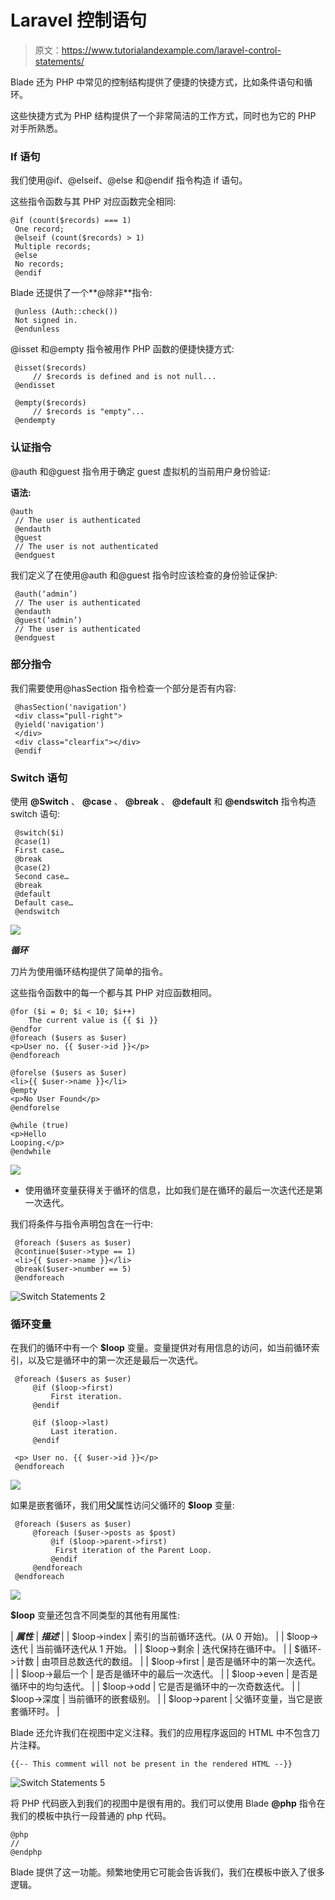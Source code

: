 # Laravel 控制语句

> 原文：<https://www.tutorialandexample.com/laravel-control-statements/>

Blade 还为 PHP 中常见的控制结构提供了便捷的快捷方式，比如条件语句和循环。

这些快捷方式为 PHP 结构提供了一个非常简洁的工作方式，同时也为它的 PHP 对手所熟悉。

### If 语句

我们使用@if、@elseif、@else 和@endif 指令构造 if 语句。

这些指令函数与其 PHP 对应函数完全相同:

```
@if (count($records) === 1)
 One record;
 @elseif (count($records) > 1)
 Multiple records;
 @else
 No records;
 @endif 
```

Blade 还提供了一个**@除非**指令:

```
 @unless (Auth::check())
 Not signed in.
 @endunless 
```

@isset 和@empty 指令被用作 PHP 函数的便捷快捷方式:

```
 @isset($records)
     // $records is defined and is not null...
 @endisset

 @empty($records)
     // $records is "empty"...
 @endempty 
```

### 认证指令

@auth 和@guest 指令用于确定 guest 虚拟机的当前用户身份验证:

**语法:**

```
@auth 
 // The user is authenticated
 @endauth
 @guest
 // The user is not authenticated
 @endguest 
```

我们定义了在使用@auth 和@guest 指令时应该检查的身份验证保护:

```
 @auth(‘admin’)
 // The user is authenticated
 @endauth
 @guest(‘admin’)
 // The user is authenticated
 @endguest 
```

### 部分指令

我们需要使用@hasSection 指令检查一个部分是否有内容:

```
 @hasSection('navigation')
 <div class="pull-right">
 @yield('navigation')
 </div>
 <div class="clearfix"></div>
 @endif 
```

### Switch 语句

使用 **@Switch** 、 **@case** 、 **@break** 、 **@default** 和 **@endswitch** 指令构造 switch 语句:

```
 @switch($i)
 @case(1)
 First case…
 @break
 @case(2)
 Second case…
 @break
 @default
 Default case…
 @endswitch 
```

![](img/d76ce6a9816aec10f6a88c860e9d337e.png)

***循环***

刀片为使用循环结构提供了简单的指令。

这些指令函数中的每一个都与其 PHP 对应函数相同。

```
@for ($i = 0; $i < 10; $i++)
    The current value is {{ $i }}
@endfor
@foreach ($users as $user)
<p>User no. {{ $user->id }}</p>
@endforeach

@forelse ($users as $user)
<li>{{ $user->name }}</li>
@empty
<p>No User Found</p>
@endforelse

@while (true)
<p>Hello
Looping.</p>
@endwhile
```

![](img/718703bcf5adca8d7bf96ec209332020.png)

*   使用循环变量获得关于循环的信息，比如我们是在循环的最后一次迭代还是第一次迭代。

我们将条件与指令声明包含在一行中:

```
 @foreach ($users as $user)
 @continue($user->type == 1)
 <li>{{ $user->name }}</li>
 @break($user->number == 5)
 @endforeach 
```

![Switch Statements 2](img/295d2dbb9ea86616a3bc2278b21f1dd4.png)

### 循环变量

在我们的循环中有一个 **$loop** 变量。变量提供对有用信息的访问，如当前循环索引，以及它是循环中的第一次还是最后一次迭代。

```
 @foreach ($users as $user)
     @if ($loop->first)
         First iteration.
     @endif

     @if ($loop->last)
         Last iteration.
     @endif

 <p> User no. {{ $user->id }}</p>
 @endforeach 
```

![](img/604b1071abad8ae77b86bae56e13d507.png)

如果是嵌套循环，我们用**父**属性访问父循环的 **$loop** 变量:

```
 @foreach ($users as $user)
     @foreach ($user->posts as $post)
         @if ($loop->parent->first)
          First iteration of the Parent Loop.
         @endif
     @endforeach
 @endforeach 
```

![](img/d98c71055733eba476aad45b8bac9134.png)

**$loop** 变量还包含不同类型的其他有用属性:

| ***属性*** | ***描述*** |
| $loop->index | 索引的当前循环迭代。(从 0 开始)。 |
| $loop->迭代 | 当前循环迭代从 1 开始。 |
| $loop->剩余 | 迭代保持在循环中。 |
| $循环->计数 | 由项目总数迭代的数组。 |
| $loop->first | 是否是循环中的第一次迭代。 |
| $loop->最后一个 | 是否是循环中的最后一次迭代。 |
| $loop->even | 是否是循环中的均匀迭代。 |
| $loop->odd | 它是否是循环中的一次奇数迭代。 |
| $loop->深度 | 当前循环的嵌套级别。 |
| $loop->parent | 父循环变量，当它是嵌套循环时。 |

Blade 还允许我们在视图中定义注释。我们的应用程序返回的 HTML 中不包含刀片注释。

```
{{-- This comment will not be present in the rendered HTML --}}
```

![Switch Statements 5](img/a80a9fc79eef0535e1231d7d02b778dd.png)

将 PHP 代码嵌入到我们的视图中是很有用的。我们可以使用 Blade **@php** 指令在我们的模板中执行一段普通的 php 代码。

```
@php
//
@endphp
```

Blade 提供了这一功能。频繁地使用它可能会告诉我们，我们在模板中嵌入了很多逻辑。